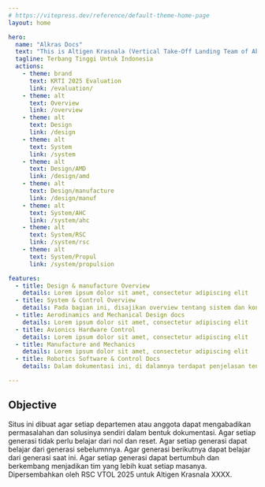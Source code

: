 ```yaml
---
# https://vitepress.dev/reference/default-theme-home-page
layout: home

hero:
  name: "Alkras Docs"
  text: "This is Altigen Krasnala (Vertical Take-Off Landing Team of Aksantara ITB) technical documentation platform. This is integrated site that provide technical documentation from manufacture to robotics software control."
  tagline: Terbang Tinggi Untuk Indonesia
  actions:
    - theme: brand
      text: KRTI 2025 Evaluation
      link: /evaluation/
    - theme: alt
      text: Overview
      link: /overview
    - theme: alt
      text: Design
      link: /design
    - theme: alt
      text: System
      link: /system
    - theme: alt
      text: Design/AMD
      link: /design/amd
    - theme: alt
      text: Design/manufacture
      link: /design/manuf
    - theme: alt
      text: System/AHC
      link: /system/ahc
    - theme: alt
      text: System/RSC
      link: /system/rsc
    - theme: alt
      text: System/Propul
      link: /system/propulsion

features:
  - title: Design & manufacture Overview
    details: Lorem ipsum dolor sit amet, consectetur adipiscing elit
  - title: System & Control Overview
    details: Pada bagian ini, disajikan overview tentang sistem dan kontrolnya, mulai dari bagaimana sistem bekerja, hubungan antara komponen, firmware, dan software. Hubungan dan domain pekerjaan AHC dan RSC.
  - title: Aerodinamics and Mechanical Design docs
    details: Lorem ipsum dolor sit amet, consectetur adipiscing elit
  - title: Avionics Hardware Control
    details: Lorem ipsum dolor sit amet, consectetur adipiscing elit
  - title: Manufacture and Mechanics
    details: Lorem ipsum dolor sit amet, consectetur adipiscing elit
  - title: Robotics Software & Control Docs
    details: Dalam dokumentasi ini, di dalamnya terdapat penjelasan tentang RSC, domain pekerjaan RSC, sistem autonomous dan kontrol dari RSC, rancangan perangkat lunak, diagram UML, dan langkah setup pada sistem autonomous altigen krasnala.

---
```


## Objective
Situs ini dibuat agar setiap departemen atau anggota dapat mengabadikan permasalahan dan solusinya sendiri dalam bentuk dokumentasi. Agar setiap generasi tidak perlu belajar dari nol dan reset. Agar setiap generasi dapat belajar dari generasi sebelumnnya. Agar generasi berikutnya dapat belajar dari generasi saat ini. Agar setiap generasi dapat bertumbuh dan berkembang menjadikan tim yang lebih kuat setiap masanya. Dipersembahkan oleh RSC VTOL 2025 untuk Altigen Krasnala XXXX.
